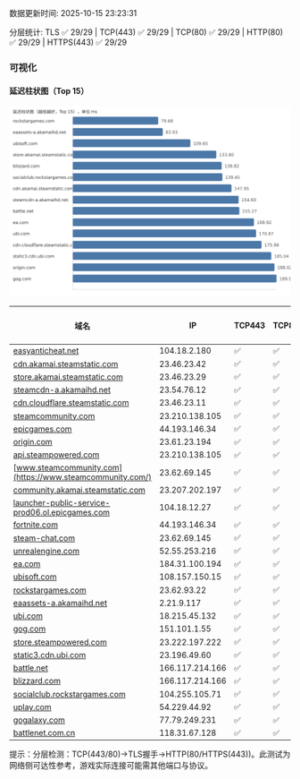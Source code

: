 数据更新时间: 2025-10-15 23:23:31

分层统计: TLS ✅ 29/29 | TCP(443) ✅ 29/29 | TCP(80) ✅ 29/29 | HTTP(80) ✅ 29/29 | HTTPS(443) ✅ 29/29

### 可视化

#### 延迟柱状图（Top 15）

![Latency Chart](latency_chart.svg)

| 域名 | IP | TCP443 | TCP80 | TLS 握手 | HTTP(80) | 状态码 | HTTPS(443) | 状态码(HTTPS) | 延迟(ms) |
|---|---|---|---|---|---|---|---|---|---|
| [easyanticheat.net](https://easyanticheat.net/) | 104.18.2.180 | ✅ | ✅ | ✅ | ✅ | 301 | ✅ | 301 | 198.49 |
| [cdn.akamai.steamstatic.com](https://cdn.akamai.steamstatic.com/) | 23.46.23.42 | ✅ | ✅ | ✅ | ✅ | 200 | ✅ | 200 | 147.95 |
| [store.akamai.steamstatic.com](https://store.akamai.steamstatic.com/) | 23.46.23.29 | ✅ | ✅ | ✅ | ✅ | 403 | ✅ | 403 | 133.8 |
| [steamcdn-a.akamaihd.net](https://steamcdn-a.akamaihd.net/) | 23.54.76.12 | ✅ | ✅ | ✅ | ✅ | 200 | ✅ | 200 | 154.6 |
| [cdn.cloudflare.steamstatic.com](https://cdn.cloudflare.steamstatic.com/) | 23.46.23.11 | ✅ | ✅ | ✅ | ✅ | 200 | ✅ | 200 | 175.96 |
| [steamcommunity.com](https://steamcommunity.com/) | 23.210.138.105 | ✅ | ✅ | ✅ | ✅ | 302 | ✅ | 200 | 206.04 |
| [epicgames.com](https://epicgames.com/) | 44.193.146.34 | ✅ | ✅ | ✅ | ✅ | 301 | ✅ | 302 | 228.88 |
| [origin.com](https://origin.com/) | 23.61.23.194 | ✅ | ✅ | ✅ | ✅ | 301 | ✅ | 301 | 188.02 |
| [api.steampowered.com](https://api.steampowered.com/) | 23.210.138.105 | ✅ | ✅ | ✅ | ✅ | 404 | ✅ | 404 | 246.36 |
| [www.steamcommunity.com](https://www.steamcommunity.com/) | 23.62.69.145 | ✅ | ✅ | ✅ | ✅ | 302 | ✅ | 302 | 240.55 |
| [community.akamai.steamstatic.com](https://community.akamai.steamstatic.com/) | 23.207.202.197 | ✅ | ✅ | ✅ | ✅ | 403 | ✅ | 403 | 251.83 |
| [launcher-public-service-prod06.ol.epicgames.com](https://launcher-public-service-prod06.ol.epicgames.com/) | 104.18.12.27 | ✅ | ✅ | ✅ | ✅ | 404 | ✅ | 404 | 276.94 |
| [fortnite.com](https://fortnite.com/) | 44.193.146.34 | ✅ | ✅ | ✅ | ✅ | 301 | ✅ | 301 | 226.36 |
| [steam-chat.com](https://steam-chat.com/) | 23.62.69.145 | ✅ | ✅ | ✅ | ✅ | 302 | ✅ | 404 | 253.69 |
| [unrealengine.com](https://unrealengine.com/) | 52.55.253.216 | ✅ | ✅ | ✅ | ✅ | 301 | ✅ | 301 | 277.87 |
| [ea.com](https://ea.com/) | 184.31.100.194 | ✅ | ✅ | ✅ | ✅ | 301 | ✅ | 301 | 168.92 |
| [ubisoft.com](https://ubisoft.com/) | 108.157.150.15 | ✅ | ✅ | ✅ | ✅ | 301 | ✅ | 301 | 109.65 |
| [rockstargames.com](https://rockstargames.com/) | 23.62.93.22 | ✅ | ✅ | ✅ | ✅ | 301 | ✅ | 301 | 79.68 |
| [eaassets-a.akamaihd.net](https://eaassets-a.akamaihd.net/) | 2.21.9.117 | ✅ | ✅ | ✅ | ✅ | 404 | ✅ | 404 | 83.93 |
| [ubi.com](https://ubi.com/) | 18.215.45.132 | ✅ | ✅ | ✅ | ✅ | 301 | ✅ | 301 | 170.87 |
| [gog.com](https://gog.com/) | 151.101.1.55 | ✅ | ✅ | ✅ | ✅ | 301 | ✅ | 301 | 189.99 |
| [store.steampowered.com](https://store.steampowered.com/) | 23.222.197.222 | ✅ | ✅ | ✅ | ✅ | 302 | ✅ | 200 | 354.01 |
| [static3.cdn.ubi.com](https://static3.cdn.ubi.com/) | 23.196.49.60 | ✅ | ✅ | ✅ | ✅ | 401 | ✅ | 401 | 185.04 |
| [battle.net](https://battle.net/) | 166.117.214.166 | ✅ | ✅ | ✅ | ✅ | 301 | ✅ | 301 | 155.27 |
| [blizzard.com](https://blizzard.com/) | 166.117.214.166 | ✅ | ✅ | ✅ | ✅ | 302 | ✅ | 302 | 138.82 |
| [socialclub.rockstargames.com](https://socialclub.rockstargames.com/) | 104.255.105.71 | ✅ | ✅ | ✅ | ✅ | 301 | ✅ | 307 | 139.45 |
| [uplay.com](https://uplay.com/) | 54.229.44.92 | ✅ | ✅ | ✅ | ✅ | 301 | ✅ | 301 | 361.67 |
| [gogalaxy.com](https://gogalaxy.com/) | 77.79.249.231 | ✅ | ✅ | ✅ | ✅ | 301 | ✅ | 301 | 488.65 |
| [battlenet.com.cn](https://battlenet.com.cn/) | 118.31.67.128 | ✅ | ✅ | ✅ | ✅ | 308 | ✅ | 302 | 946.9 |

提示：分层检测：TCP(443/80)→TLS握手→HTTP(80/HTTPS(443))。此测试为网络侧可达性参考，游戏实际连接可能需其他端口与协议。